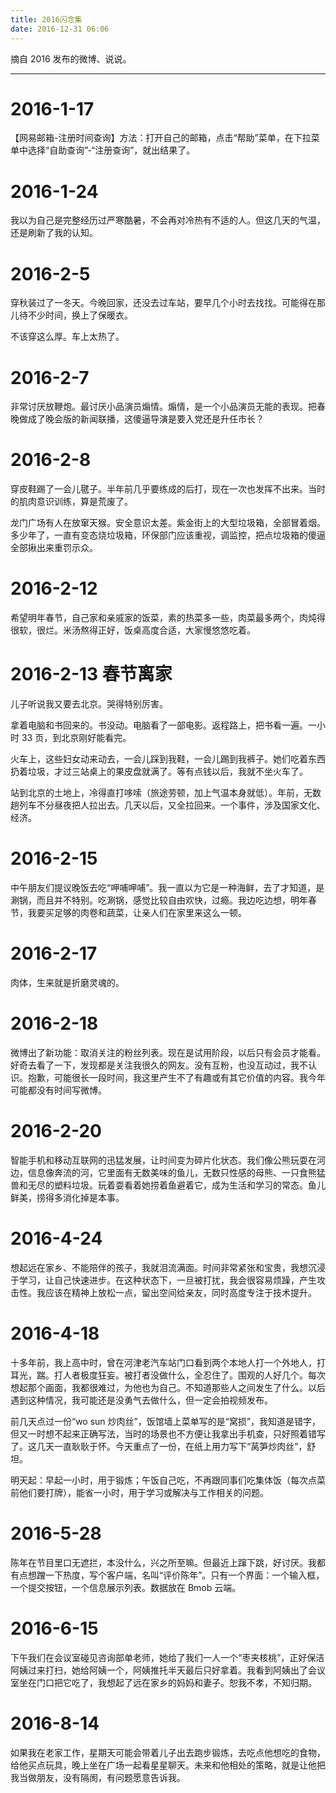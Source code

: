 ```yaml
---
title: 2016闪念集
date: 2016-12-31 06:06
---
```

摘自 2016 发布的微博、说说。
<!-- more -->

---
# 2016-1-17
【网易邮箱-注册时间查询】方法：打开自己的邮箱，点击“帮助”菜单，在下拉菜单中选择“自助查询”-“注册查询”，就出结果了。 ​​​​

# 2016-1-24
我以为自己是完整经历过严寒酷暑，不会再对冷热有不适的人。但这几天的气温，还是刷新了我的认知。

# 2016-2-5
穿秋装过了一冬天。今晚回家，还没去过车站，要早几个小时去找找。可能得在那儿待不少时间，换上了保暖衣。 ​​​​

不该穿这么厚。车上太热了。

# 2016-2-7
非常讨厌放鞭炮。最讨厌小品演员煽情。煽情，是一个小品演员无能的表现。把春晚做成了晚会版的新闻联播，这傻逼导演是要入党还是升任市长？ ​​​​
# 2016-2-8
穿皮鞋踢了一会儿毽子。半年前几乎要练成的后打，现在一次也发挥不出来。当时的肌肉意识训练，算是荒废了。

龙门广场有人在放窜天猴。安全意识太差。紫金街上的大型垃圾箱，全部冒着烟。多少年了，一直有变态烧垃圾箱，环保部门应该重视，调监控，把点垃圾箱的傻逼全部揪出来重罚示众。

# 2016-2-12
希望明年春节，自己家和亲戚家的饭菜，素的热菜多一些，肉菜最多两个，肉炖得很软，很烂。米汤熬得正好，饭桌高度合适，大家慢悠悠吃着。

# 2016-2-13  春节离家
儿子听说我又要去北京。哭得特别厉害。 

拿着电脑和书回来的。书没动。电脑看了一部电影。返程路上，把书看一遍。一小时 33 页，到北京刚好能看完。 

火车上，这些妇女动来动去，一会儿踩到我鞋，一会儿踢到我裤子。她们吃着东西扔着垃圾，才过三站桌上的果皮盘就满了。等有点钱以后，我就不坐火车了。

站到北京的土地上，冷得直打哆嗦（旅途劳顿，加上气温本身就低）。年前，无数趟列车不分昼夜把人拉出去。几天以后，又全拉回来。一个事件，涉及国家文化、经济。 ​​​​
​​​​

# 2016-2-15
中午朋友们提议晚饭去吃“呷哺呷哺”。我一直以为它是一种海鲜，去了才知道，是涮锅，而且并不特别。吃涮锅，感觉比较自由欢快，过瘾。我边吃边想，明年春节，我要买足够的肉卷和蔬菜，让亲人们在家里来这么一顿。 ​​​​
# 2016-2-17
肉体，生来就是折磨灵魂的。 ​​​​

# 2016-2-18
微博出了新功能：取消关注的粉丝列表。现在是试用阶段，以后只有会员才能看。好奇去看了一下，发现都是关注我很久的网友。没有互粉，也没互动过，我不认识。抱歉，可能很长一段时间，我这里产生不了有趣或有其它价值的内容。我今年可能都没有时间写微博。 ​​​​

# 2016-2-20
智能手机和移动互联网的迅猛发展，让时间变为碎片化状态。我们像公熊玩耍在河边，信息像奔流的河，它里面有无数美味的鱼儿，无数只性感的母熊、一只食熊猛兽和无尽的塑料垃圾。玩着耍看着她捞着鱼避着它，成为生活和学习的常态。鱼儿鲜美，捞得多消化掉是本事。



# 2016-4-24
想起远在家乡、不能陪伴的孩子，我就泪流满面。时间非常紧张和宝贵，我想沉浸于学习，让自己快速进步。在这种状态下，一旦被打扰，我会很容易烦躁，产生攻击性。我应该在精神上放松一点，留出空间给亲友，同时高度专注于技术提升。

# 2016-4-18
十多年前，我上高中时，曾在河津老汽车站门口看到两个本地人打一个外地人，打耳光，踹。打人者极度狂妄。被打者没做什么，全忍住了。围观的人好几个。每次想起那个画面，我都很难过，为他也为自己。不知道那些人之间发生了什么。以后遇到这种情况，我可能还是没勇气去做什么，但一定会拍视频发布。

前几天点过一份“wo sun 炒肉丝”，饭馆墙上菜单写的是“窝损”，我知道是错字，但又一时想不起来正确写法，当时的场景也不方便让我拿出手机查，只好照着错写了。这几天一直耿耿于怀。今天重点了一份，在纸上用力写下“莴笋炒肉丝”，舒坦。 ​​​​

明天起：早起一小时，用于锻炼；午饭自己吃，不再跟同事们吃集体饭（每次点菜前他们要打牌），能省一小时，用于学习或解决与工作相关的问题。

# 2016-5-28
陈年在节目里口无遮拦，本没什么，兴之所至嘛。但最近上蹿下跳，好讨厌。我都有点想蹭一下热度，写个客户端，名叫“评价陈年”。只有一个界面：一个输入框，一个提交按钮，一个信息展示列表。数据放在 Bmob 云端。

# 2016-6-15
下午我们在会议室碰见咨询部单老师，她给了我们一人一个“枣夹核桃”，正好保洁阿姨过来打扫，她给阿姨一个，阿姨推托半天最后只好拿着。我看到阿姨出了会议室坐在门口把它吃了，我想起了远在家乡的妈妈和妻子。恕我不孝，不知归期。

# 2016-8-14
如果我在老家工作，星期天可能会带着儿子出去跑步锻炼，去吃点他想吃的食物，给他买点玩具，晚上坐在广场一起看星星聊天。未来和他相处的策略，就是让他把我当做朋友，没有隔阂，有问题愿意告诉我。

